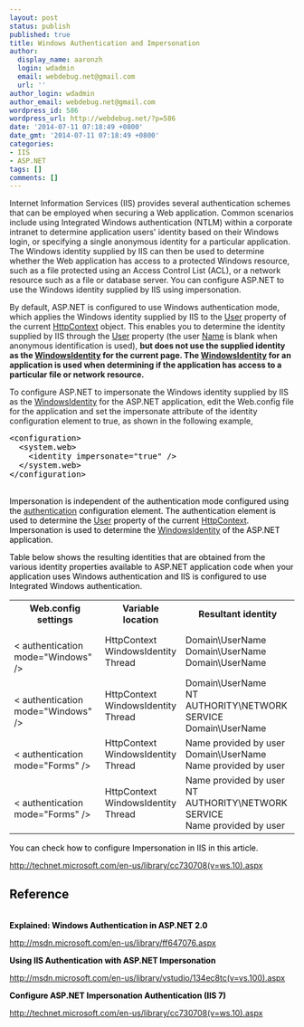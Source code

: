 ```yaml
---
layout: post
status: publish
published: true
title: Windows Authentication and Impersonation
author:
  display_name: aaronzh
  login: wdadmin
  email: webdebug.net@gmail.com
  url: ''
author_login: wdadmin
author_email: webdebug.net@gmail.com
wordpress_id: 586
wordpress_url: http://webdebug.net/?p=586
date: '2014-07-11 07:18:49 +0800'
date_gmt: '2014-07-11 07:18:49 +0800'
categories:
- IIS
- ASP.NET
tags: []
comments: []
---
```

<p>Internet Information Services (IIS) provides several authentication schemes that can be employed when securing a Web application. Common scenarios include using Integrated Windows authentication (NTLM) within a corporate intranet to determine application users' identity based on their Windows login, or specifying a single anonymous identity for a particular application. The Windows identity supplied by IIS can then be used to determine whether the Web application has access to a protected Windows resource, such as a file protected using an Access Control List (ACL), or a network resource such as a file or database server. You can configure ASP.NET to use the Windows identity supplied by IIS using impersonation.</p>
<!--more-->
<p>By default, ASP.NET is configured to use <span class="input">Windows</span> authentication mode, which applies the Windows identity supplied by IIS to the <a href="http://msdn.microsoft.com/en-us/library/vstudio/system.web.httpcontext.user(v=vs.100).aspx">User</a> property of the current <a href="http://msdn.microsoft.com/en-us/library/vstudio/system.web.httpcontext(v=vs.100).aspx">HttpContext</a> object. This enables you to determine the identity supplied by IIS through the <a href="http://msdn.microsoft.com/en-us/library/vstudio/system.web.httpcontext.user(v=vs.100).aspx">User</a> property (the user <a href="http://msdn.microsoft.com/en-us/library/vstudio/system.security.principal.iidentity.name(v=vs.100).aspx">Name</a> is blank when anonymous identification is used), <strong>but does not use the supplied identity as the <a href="http://msdn.microsoft.com/en-us/library/vstudio/system.security.principal.windowsidentity(v=vs.100).aspx">WindowsIdentity</a> for the current page. The <a href="http://msdn.microsoft.com/en-us/library/vstudio/system.security.principal.windowsidentity(v=vs.100).aspx">WindowsIdentity</a> for an application is used when determining if the application has access to a particular file or network resource.</strong></p>
<p>To configure ASP.NET to impersonate the Windows identity supplied by IIS as the <a href="http://msdn.microsoft.com/en-us/library/vstudio/system.security.principal.windowsidentity(v=vs.100).aspx">WindowsIdentity</a> for the ASP.NET application, edit the Web.config file for the application and set the <span class="input">impersonate</span> attribute of the <span class="input">identity</span> configuration element to <span class="input">true</span>, as shown in the following example,</p>
<div id="code-snippet-1" class="codeSnippetContainer">
<div class="codeSnippetContainerCodeContainer">
<div id="CodeSnippetContainerCode_aaac4877-ae04-43bb-97d7-7fa2d7264e51" class="codeSnippetContainerCode" dir="ltr">
<div style="color: black;">
<pre>&lt;configuration&gt;
  &lt;system.web&gt;
    &lt;identity impersonate=&quot;true&quot; /&gt;
  &lt;/system.web&gt;
&lt;/configuration&gt;
</pre><br />
Impersonation is independent of the authentication <span class="input">mode</span> configured using the <a href="http://msdn.microsoft.com/en-us/library/vstudio/532aee0e(v=vs.100).aspx">authentication</a> configuration element. The authentication element is used to determine the <a href="http://msdn.microsoft.com/en-us/library/vstudio/system.web.httpcontext.user(v=vs.100).aspx">User</a> property of the current <a href="http://msdn.microsoft.com/en-us/library/vstudio/system.web.httpcontext(v=vs.100).aspx">HttpContext</a>. Impersonation is used to determine the <a href="http://msdn.microsoft.com/en-us/library/vstudio/system.security.principal.windowsidentity(v=vs.100).aspx">WindowsIdentity</a> of the ASP.NET application.</p>
<p>Table below shows the resulting identities that are obtained from the various identity properties available to ASP.NET application code when your application uses Windows authentication and IIS is configured to use Integrated Windows authentication.</p>
<table class="table">
<tbody>
<tr>
<th>Web.config settings</th>
<th>Variable location</th>
<th>Resultant identity</th>
</tr>
<tr>
<td><identity impersonate="true"/><br />
< authentication mode="Windows" /></td>
<td>HttpContext<br />
WindowsIdentity<br />
Thread</td>
<td>Domain\UserName<br />
Domain\UserName<br />
Domain\UserName</td>
</tr>
<tr>
<td><identity impersonate="false"/><br />
< authentication mode="Windows" /></td>
<td>HttpContext<br />
WindowsIdentity<br />
Thread</td>
<td>Domain\UserName<br />
NT AUTHORITY\NETWORK SERVICE<br />
Domain\UserName</td>
</tr>
<tr>
<td><identity impersonate="true"/><br />
< authentication mode="Forms" /></td>
<td>HttpContext<br />
WindowsIdentity<br />
Thread</td>
<td>Name provided by user<br />
Domain\UserName<br />
Name provided by user</td></tr>
<tr>
<td><identity impersonate="false"/><br />
< authentication mode="Forms" /></td>
<td>HttpContext<br />
WindowsIdentity<br />
Thread</td>
<td>Name provided by user<br />
NT AUTHORITY\NETWORK SERVICE<br />
Name provided by user</td>
</tr>
</tbody>
</table>
You can check how to configure Impersonation in IIS in this article.</p>
<p><a href="http://technet.microsoft.com/en-us/library/cc730708(v=ws.10).aspx" target="_blank">http://technet.microsoft.com/en-us/library/cc730708(v=ws.10).aspx</a></p>
<h2></h2></p>
<h2>Reference</h2><br />
<strong>Explained: Windows Authentication in ASP.NET 2.0</strong></p>
<p><a href="Explained:%20Windows Authentication in ASP.NET 2.0" target="_blank">http://msdn.microsoft.com/en-us/library/ff647076.aspx</a></p>
<p><strong>Using IIS Authentication with ASP.NET Impersonation</strong></p>
<p><a href="http://msdn.microsoft.com/en-us/library/vstudio/134ec8tc(v=vs.100).aspx" target="_blank">http://msdn.microsoft.com/en-us/library/vstudio/134ec8tc(v=vs.100).aspx</a></p>
<p><strong>Configure ASP.NET Impersonation Authentication (IIS 7)</strong></p>
<p><a href="http://technet.microsoft.com/en-us/library/cc730708(v=ws.10).aspx" target="_blank">http://technet.microsoft.com/en-us/library/cc730708(v=ws.10).aspx</a></p>
<p></div><br />
</div><br />
</div><br />
</div></p>

